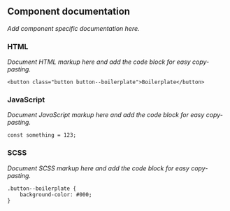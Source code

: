 ## Component documentation

_Add component specific documentation here._

### HTML

_Document HTML  markup here and add the code block for easy copy-pasting._

```
<button class="button button--boilerplate">Boilerplate</button>
```

### JavaScript

_Document JavaScript markup here and add the code block for easy copy-pasting._

```
const something = 123;
```

### SCSS

_Document SCSS markup here and add the code block for easy copy-pasting._

```
.button--boilerplate {
    background-color: #000;
}
```
